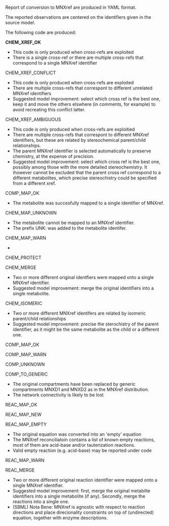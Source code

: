 Report of conversion to MNXref are produced in YAML format. 

The reported observations are centered on the identifiers given in the source model.



The following code are produced:

**CHEM_XREF_OK** 

* This code is only produced when cross-refs are exploited
* There is a single cross-ref or there are multiple cross-refs that correspond to a single MNXref identifier

CHEM_XREF_CONFLICT

* This code is only produced when cross-refs are exploited
* There are multiple cross-refs that correspont to different unrelated MNXref identifiers
* Suggested model improvement: select which cross ref is the best one, keep it and move the others elswhere (in comments, for example) to avoid recreating this conflict latter.

CHEM_XREF_AMBIGUOUS

* This code is only produced when cross-refs are exploitied
* There are multiple cross-refs that correspont to different MNXref identifiers, but these are related by stereochemical parent/child relationships.
* The parent MNXref identifier is selected automatically to preserve chemistry, at the expense of precision.
* Suggested model improvement: select which cross ref is the best one, possibly among those with the more detailed stereochemistry. It ihowever cannot be excluded that the parent cross ref correspond to a different metabolites, which precise stereochistry could be specified from a different xref.

COMP_MAP_OK

* The metabolite was succesfully mapped to a single identifier of MNXref.

CHEM_MAP_UNKNOWN

* The metabolite cannot be mapped to an MNXref identifier. 
* The prefix UNK: was added to the metabolite identifer.

CHEM_MAP_WARN

* 

CHEM_PROTECT


CHEM_MERGE

* Two or more different original identfiers were mapped onto a single MNXref identifier.
* Suggested model improvement: merge the original identifiers into a single metabolite. 

CHEM_ISOMERIC

* Two or more different MNXref identifers are related by isomeric parent/child relationships
* Suggested model improvement: precise the sterochistry of the parent identifier, as it might be the same metabolite as the child or a different one.

COMP_MAP_OK

COMP_MAP_WARN

COMP_UNKNOWN

COMP_TO_GENERIC

* The original compartments have been replaced by generic compartments MNXD1 and MNXD2 as in the MNXref distribution. 
* The network connectivity is likely to be lost

REAC_MAP_OK

REAC_MAP_NEW

REAC_MAP_EMPTY

* The original equation was converted into an 'empty' equation 
* The MNXref reconciliatoin contains a list of known empty reactions, most of them are acid-base and/or tauterization reactions. 
* Valid empty reaction (e.g. acid-base) may be reported under code 

REAC_MAP_WARN

REAC_MERGE

* Two or more different original reaction identifier were mapped onto a single MNXref identifier.
* Suggested model improvement: first, merge the original metabilte identifiers into a single metabolite (if any). Secondly, merge the reactions into a single one.
* (SBML) Nota Bene: MNXref is agnostic with respect to reaction directions and place direcionality constraints on top of (undirected) equation, together with enzyme descriptions.  


